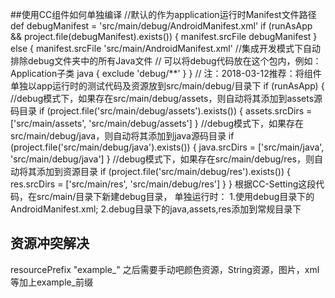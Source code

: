 ##使用CC组件如何单独编译
//默认的作为application运行时Manifest文件路径
            def debugManifest = 'src/main/debug/AndroidManifest.xml'
            if (runAsApp && project.file(debugManifest).exists()) {
                manifest.srcFile debugManifest
            } else {
                manifest.srcFile 'src/main/AndroidManifest.xml'
                //集成开发模式下自动排除debug文件夹中的所有Java文件
                // 可以将debug代码放在这个包内，例如：Application子类
                java {
                    exclude 'debug/**'
                }
            }
            // 注：2018-03-12推荐：将组件单独以app运行时的测试代码及资源放到src/main/debug/目录下
            if (runAsApp) {
                //debug模式下，如果存在src/main/debug/assets，则自动将其添加到assets源码目录
                if (project.file('src/main/debug/assets').exists()) {
                    assets.srcDirs = ['src/main/assets', 'src/main/debug/assets']
                }
                //debug模式下，如果存在src/main/debug/java，则自动将其添加到java源码目录
                if (project.file('src/main/debug/java').exists()) {
                    java.srcDirs = ['src/main/java', 'src/main/debug/java']
                }
                //debug模式下，如果存在src/main/debug/res，则自动将其添加到资源目录
                if (project.file('src/main/debug/res').exists()) {
                    res.srcDirs = ['src/main/res', 'src/main/debug/res']
                }
            }
根据CC-Setting这段代码，在src/main/目录下新建debug目录，
单独运行时：
	1.使用debug目录下的AndroidManifest.xml;
	2.debug目录下的java,assets,res添加到常规目录下

## 资源冲突解决
 resourcePrefix "example_"
 之后需要手动吧颜色资源，String资源，图片，xml等加上example_前缀